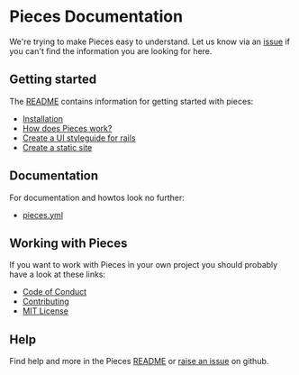 # Pieces Documentation

We're trying to make Pieces easy to understand. Let us know via an [issue][issue]
if you can't find the information you are looking for here.

## Getting started

The [README][README] contains information for getting started with pieces:

 - [Installation](https://github.com/drpheltright/pieces/blob/master/README.md#installation)
 - [How does Pieces work?](https://github.com/drpheltright/pieces/blob/master/README.md#how-it-works)
 - [Create a UI styleguide for rails](https://github.com/drpheltright/pieces/blob/master/README.md#using-with-rails)
 - [Create a static site](https://github.com/drpheltright/pieces/blob/master/README.md#create-static-site)

## Documentation

For documentation and howtos look no further:

 - [pieces.yml](https://github.com/drpheltright/pieces/blob/master/docs/configuration.md)

## Working with Pieces

If you want to work with Pieces in your own project you should probably have a
look at these links:

 - [Code of Conduct](https://github.com/drpheltright/pieces/blob/master/docs/code_of_conduct.md)
 - [Contributing](https://github.com/drpheltright/pieces/blob/master/docs/contributing.md)
 - [MIT License](https://github.com/drpheltright/pieces/blob/master/docs/license.md)

## Help

Find help and more in the Pieces [README][README] or [raise an issue][issue] on
github.

[README]: https://github.com/drpheltright/pieces/blob/master/README.md
[issue]: https://github.com/drpheltright/pieces/issues
